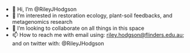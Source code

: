 - 👋 Hi, I’m @RileyJHodgson
- 🌱 I’m interested in restoration ecology, plant-soil feedbacks, and metagenomics research
- 💞️ I’m looking to collaborate on all things in this space
- 📫 How to reach me with email using: riley.hodgson@flinders.edu.au; and on twitter with: @RileyJHodgson

<!---
RileyJHodgson/RileyJHodgson is a ✨ special ✨ repository because its `README.md` (this file) appears on your GitHub profile.
You can click the Preview link to take a look at your changes.
--->

